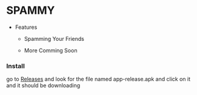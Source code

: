# SPAMMY

  

- Features

	- Spamming Your Friends

	- More Comming Soon

  

### Install
go to [Releases](https://github.com/DevSamuelV/Sms-Spammer/releases) and look for the file named app-release.apk 
and click on it and it should be downloading
